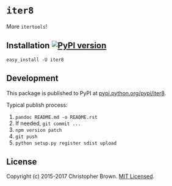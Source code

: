 # `iter8`

More `itertools`!


## Installation [![PyPI version](https://badge.fury.io/py/iter8.svg)](https://pypi.python.org/pypi/iter8)

    easy_install -U iter8


## Development

This package is published to PyPI at [pypi.python.org/pypi/iter8](https://pypi.python.org/pypi/iter8/).

Typical publish process:

1. `pandoc README.md -o README.rst`
2. If needed, `git commit ...`
2. `npm version patch`
3. `git push`
4. `python setup.py register sdist upload`


## License

Copyright (c) 2015-2017 Christopher Brown. [MIT Licensed](https://raw.github.com/chbrown/iter8/master/LICENSE.txt).
